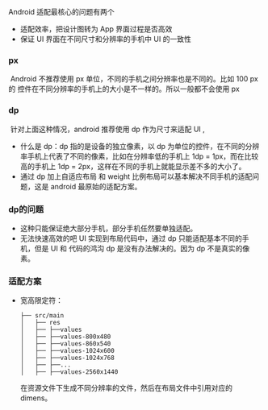 Android 适配最核心的问题有两个

- 适配效率，把设计图转为 App 界面过程是否高效
- 保证 UI 界面在不同尺寸和分辨率的手机中 UI 的一致性



### px

​	Android 不推荐使用 px 单位，不同的手机之间分辨率也是不同的。比如 100 px 的 控件在不同分辨率的手机上的大小是不一样的。所以一般都不会使用 px

### dp

​	针对上面这种情况，android 推荐使用 dp 作为尺寸来适配 UI ,

- 什么是 dp：dp 指的是设备的独立像素，以 dp 为单位的控件，在不同的分辨率手机上代表了不同的像素，比如在分辨率低的手机上 1dp = 1px，而在比较高的手机上 1dp = 2px，这样在不同的手机上就能显示差不多的大小了。
- 通过 dp 加上自适应布局 和 weight 比例布局可以基本解决不同手机的适配问题，这是 android 最原始的适配方案。

### dp的问题

- 这种只能保证绝大部分手机，部分手机任然要单独适配。
- 无法快速高效的吧 UI 实现到布局代码中，通过 dp 只能适配基本不同的手机，但是 UI 和 代码的鸿沟 dp 是没有办法解决的。因为 dp 不是真实的像素。

### 适配方案

- 宽高限定符：

  ```undefined
  ├── src/main
  │   ├── res
  │   ├── ├──values
  │   ├── ├──values-800x480
  │   ├── ├──values-860x540
  │   ├── ├──values-1024x600
  │   ├── ├──values-1024x768
  │   ├── ├──...
  │   ├── ├──values-2560x1440
  ```

  在资源文件下生成不同分辨率的文件，然后在布局文件中引用对应的 dimens。